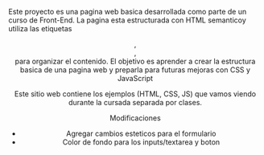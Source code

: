 Este proyecto es una pagina web basica desarrollada como parte de un curso de Front-End. La pagina esta estructurada con HTML semanticoy utiliza las etiquetas <header>, <main>, <footer> para organizar el contenido. El objetivo es aprender a crear la estructura basica de una pagina web y preparla para futuras mejoras con CSS y JavaScript

Este sitio web contiene los ejemplos (HTML, CSS, JS) que vamos viendo durante la cursada separada por clases.

Modificaciones
* Agregar cambios esteticos para el formulario
* Color de fondo para los inputs/textarea y boton